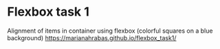 # Flexbox task 1
Alignment of items in container using flexbox (colorful squares on a blue background)
https://marianahrabas.github.io/flexbox_task1/
